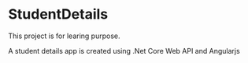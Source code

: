 # StudentDetails

This project is for learing purpose.

A student details app is created using .Net Core Web API and Angularjs
